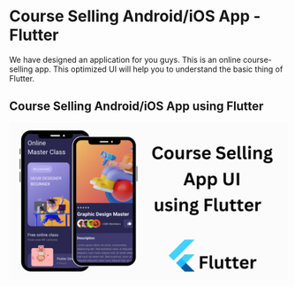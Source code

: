 # Course Selling Android/iOS App - Flutter


We have designed an application for you guys. This is an online course-selling app. This optimized UI will help you to understand the basic thing of Flutter.

## Course Selling Android/iOS App using Flutter

![Preview](assets/screenshots/thumbnail.png)
